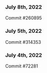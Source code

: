 ### July 8th, 2022

Commit #260895

### July 5th, 2022

Commit #314353


### July 4th, 2022

Commit #72281
